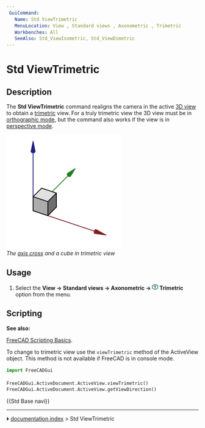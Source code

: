 ```yaml
---
 GuiCommand:
   Name: Std ViewTrimetric
   MenuLocation: View , Standard views , Axonometric , Trimetric
   Workbenches: All
   SeeAlso: Std_ViewIsometric, Std_ViewDimetric
---
```


# Std ViewTrimetric

## Description

The **Std ViewTrimetric** command realigns the camera in the active [3D view](3D_view.md) to obtain a [trimetric](https://en.wikipedia.org/wiki/Axonometric_projection#Three_types) view. For a truly trimetric view the 3D view must be in [orthographic mode](Std_OrthographicCamera.md), but the command also works if the view is in [perspective mode](Std_PerspectiveCamera.md).

 ![](images/Std_ViewTrimetric_example.svg )  
*The [axis cross](Std_AxisCross.md) and a cube in trimetric view*

## Usage

1.  Select the **View → Standard views → Axonometric → <img src="images/Std_ViewTrimetric.svg" width=16px> Trimetric** option from the menu.

## Scripting


**See also:**

[FreeCAD Scripting Basics](FreeCAD_Scripting_Basics.md).

To change to trimetric view use the `viewTrimetric` method of the ActiveView object. This method is not available if FreeCAD is in console mode.

 
```python
import FreeCADGui

FreeCADGui.ActiveDocument.ActiveView.viewTrimetric()
FreeCADGui.ActiveDocument.ActiveView.getViewDirection()
```




 {{Std Base navi}}



---
⏵ [documentation index](../README.md) > Std ViewTrimetric
